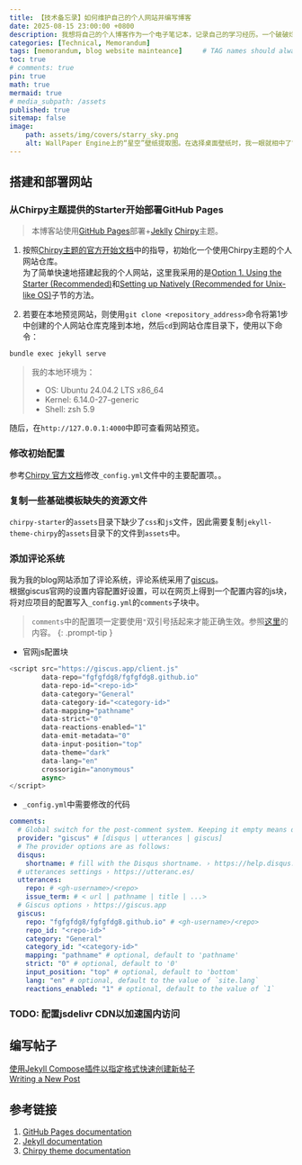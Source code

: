 ```yaml
---
title: 【技术备忘录】如何维护自己的个人网站并编写博客
date: 2025-08-15 23:00:00 +0800
description: 我想将自己的个人博客作为一个电子笔记本，记录自己的学习经历。一个破破烂烂的开始总该是比一个通盘考虑的犹豫强些的吧。
categories: [Technical, Memorandum]
tags: [memorandum, blog website mainteance]     # TAG names should always be lowercase
toc: true
# comments: true
pin: true
math: true
mermaid: true
# media_subpath: /assets
published: true
sitemap: false
image:
    path: assets/img/covers/starry_sky.png
    alt: WallPaper Engine上的“星空”壁纸提取图。在选择桌面壁纸时，我一眼就相中了它。这把阴影倒错的椅子才是最有意思的地方。
---
```

## 搭建和部署网站
### 从Chirpy主题提供的Starter开始部署GitHub Pages
> 本博客站使用[GitHub Pages](https://pages.github.com/)部署+[Jeklly](https://jekyllrb.com/) [Chirpy](https://github.com/cotes2020/jekyll-theme-chirpy)主题。  

1. 按照[Chirpy主题的官方开始文档](https://chirpy.cotes.page/posts/getting-started/)中的指导，初始化一个使用Chirpy主题的个人网站仓库。  
为了简单快速地搭建起我的个人网站，这里我采用的是[Option 1. Using the Starter (Recommended)](https://chirpy.cotes.page/posts/getting-started/#option-1-using-the-starter-recommended)和[Setting up Natively (Recommended for Unix-like OS)](https://chirpy.cotes.page/posts/getting-started/#setting-up-natively-recommended-for-unix-like-os)子节的方法。  

2. 若要在本地预览网站，则使用`git clone <repository_address>`命令将第1步中创建的个人网站仓库克隆到本地，然后`cd`到网站仓库目录下，使用以下命令：
```bash
bundle exec jekyll serve
```
> 我的本地环境为：
> - OS: Ubuntu 24.04.2 LTS x86_64  
> - Kernel: 6.14.0-27-generic  
> - Shell: zsh 5.9  

随后，在`http://127.0.0.1:4000`中即可查看网站预览。

### 修改初始配置
参考[Chirpy 官方文档](https://chirpy.cotes.page/posts/getting-started/#usage)修改`_config.yml`文件中的主要配置项。。

### 复制一些基础模板缺失的资源文件
`chirpy-starter`的`assets`目录下缺少了`css`和`js`文件，因此需要复制`jekyll-theme-chirpy`的`assets`目录下的文件到`assets`中。


### 添加评论系统
我为我的blog网站添加了评论系统，评论系统采用了[giscus](https://giscus.app/)。  
根据giscus官网的设置内容配置好设置，可以在网页上得到一个配置内容的js块，将对应项目的配置写入`_config.yml`的`comments`子块中。 
> `comments`中的配置项一定要使用`"`双引号括起来才能正确生效。参照[这里](https://github.com/cotes2020/jekyll-theme-chirpy/discussions/1189)的内容。
{: .prompt-tip }
- 官网js配置块
```javascript
<script src="https://giscus.app/client.js"
        data-repo="fgfgfdg8/fgfgfdg8.github.io"
        data-repo-id="<repo-id>"
        data-category="General"
        data-category-id="<category-id>"
        data-mapping="pathname"
        data-strict="0"
        data-reactions-enabled="1"
        data-emit-metadata="0"
        data-input-position="top"
        data-theme="dark"
        data-lang="en"
        crossorigin="anonymous"
        async>
</script>
```

- `_config.yml`中需要修改的代码
```yaml
comments:
  # Global switch for the post-comment system. Keeping it empty means disabled.
  provider: "giscus" # [disqus | utterances | giscus]
  # The provider options are as follows:
  disqus:
    shortname: # fill with the Disqus shortname. › https://help.disqus.com/en/articles/1717111-what-s-a-shortname
  # utterances settings › https://utteranc.es/
  utterances:
    repo: # <gh-username>/<repo>
    issue_term: # < url | pathname | title | ...>
  # Giscus options › https://giscus.app
  giscus:
    repo: "fgfgfdg8/fgfgfdg8.github.io" # <gh-username>/<repo>
    repo_id: "<repo-id>"
    category: "General"
    category_id: "<category-id>"
    mapping: "pathname" # optional, default to 'pathname'
    strict: "0" # optional, default to '0'
    input_position: "top" # optional, default to 'bottom'
    lang: "en" # optional, default to the value of `site.lang`
    reactions_enabled: "1" # optional, default to the value of `1`
```


### TODO: 配置jsdelivr CDN以加速国内访问


## 编写帖子
[使用Jekyll Compose插件以指定格式快速创建新帖子](https://github.com/jekyll/jekyll-compose)  
[Writing a New Post](https://chirpy.cotes.page/posts/write-a-new-post/#mathematics)


## 参考链接
1. [GitHub Pages documentation](https://docs.github.com/en/pages)
2. [Jekyll documentation](https://jekyllrb.com/docs/)
3. [Chirpy theme documentation](https://github.com/cotes2020/jekyll-theme-chirpy/wiki)
